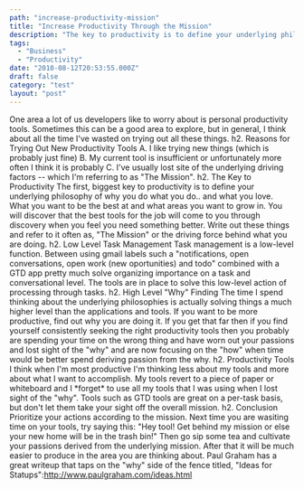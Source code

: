 ```yaml
---
path: "increase-productivity-mission"
title: "Increase Productivity Through the Mission"
description: "The key to productivity is to define your underlying philosophy of why you do what you do."
tags: 
  - "Business"
  - "Productivity"
date: "2010-08-12T20:53:55.000Z"
draft: false
category: "test"
layout: "post"
---
```


One area a lot of us developers like to worry about is personal productivity tools. Sometimes this can be a good area to explore, but in general, I think about all the time I've wasted on trying out all these things. h2. Reasons for Trying Out New Productivity Tools A. I like trying new things (which is probably just fine) B. My current tool is insufficient or unfortunately more often I think it is probably C. I've usually lost site of the underlying driving factors -- which I'm referring to as "The Mission". h2. The Key to Productivity The first, biggest key to productivity is to define your underlying philosophy of why you do what you do.. and what you love. What you want to be the best at and what areas you want to grow in. You will discover that the best tools for the job will come to you through discovery when you feel you need something better. Write out these things and refer to it often as, "The Mission" or the driving force behind what you are doing. h2. Low Level Task Management Task management is a low-level function. Between using gmail labels such a "notifications, open conversations, open work (new oportunities) and todo" combined with a GTD app pretty much solve organizing importance on a task and conversational level. The tools are in place to solve this low-level action of processing through tasks. h2. High Level "Why" Finding The time I spend thinking about the underlying philosophies is actually solving things a much higher level than the applications and tools. If you want to be more productive, find out why you are doing it. If you get that far then if you find yourself consistently seeking the right productivity tools then you probably are spending your time on the wrong thing and have worn out your passions and lost sight of the "why" and are now focusing on the "how" when time would be better spend deriving passion from the why. h2. Productivity Tools I think when I'm most productive I'm thinking less about my tools and more about what I want to accomplish. My tools revert to a piece of paper or whiteboard and I \*forget\* to use all my tools that I was using when I lost sight of the "why". Tools such as GTD tools are great on a per-task basis, but don't let them take your sight off the overall mission. h2. Conclusion Prioritize your actions according to the mission. Next time you are wasiting time on your tools, try saying this: "Hey tool! Get behind my mission or else your new home will be in the trash bin!" Then go sip some tea and cultivate your passions derived from the underlying mission. After that it will be much easier to produce in the area you are thinking about. Paul Graham has a great writeup that taps on the "why" side of the fence titled, "Ideas for Statups":http://www.paulgraham.com/ideas.html